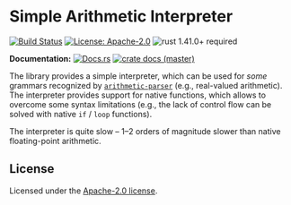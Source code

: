 # Simple Arithmetic Interpreter

[![Build Status](https://github.com/slowli/arithmetic-parser/workflows/Rust/badge.svg?branch=master)](https://github.com/slowli/arithmetic-parser/actions)
[![License: Apache-2.0](https://img.shields.io/github/license/slowli/arithmetic-parser.svg)](https://github.com/slowli/arithmetic-parser/blob/master/LICENSE)
![rust 1.41.0+ required](https://img.shields.io/badge/rust-1.41.0+-blue.svg) 

**Documentation:** [![Docs.rs](https://docs.rs/arithmetic-eval/badge.svg)](https://docs.rs/arithmetic-eval/)
[![crate docs (master)](https://img.shields.io/badge/master-yellow.svg?label=docs)](https://slowli.github.io/arithmetic-parser/arithmetic_eval/) 

The library provides a simple interpreter, which can be used for *some* grammars
recognized by [`arithmetic-parser`] (e.g., real-valued arithmetic).
The interpreter provides support for native functions,
which allows to overcome some syntax limitations (e.g., the lack of control flow
can be solved with native `if` / `loop` functions).

The interpreter is quite slow – 1–2 orders of magnitude slower than native
floating-point arithmetic.

## License

Licensed under the [Apache-2.0 license](LICENSE).

[`arithmetic-parser`]: https://docs.rs/crates/arithmetic-parser
